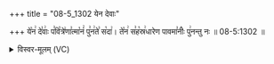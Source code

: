 +++
title = "08-5_1302 येन देवाः"

+++
ये꣡न꣢ दे꣣वाः꣢ प꣣वि꣡त्रे꣢णा꣣त्मा꣡नं꣢ पु꣣न꣢ते꣣ स꣡दा꣢। ते꣡न꣢ स꣣ह꣡स्र꣢धारेण पावमा꣣नीः꣡ पु꣢नन्तु नः ॥ 08-5:1302 ॥

<details><summary>विस्वर-मूलम् (VC)</summary>

येन देवाः पवित्रेणात्मानं पुनते सदा । तेन सहस्रधारेण पावमानीः पुनन्तु नः ॥१३०२
</details>
